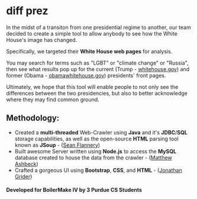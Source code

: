 # diff prez

In the midst of a transiton from one presidential regime to another, our team decided 
to create a simple tool to allow anybody to see how the White House's image has changed.

Specifically, we targeted their <strong>White House web pages</strong> for analysis. 

You may search for terms such as "LGBT" or "climate change" or "Russia", then see what
results pop up for the current (Trump - <a href = www.whitehouse.gov>whitehouse.gov</a>) and former (Obama - <a href= www.obamawhitehouse.gov>obamawhitehouse.gov</a>)
presidents' front pages.

Ultimately, we hope that this tool will enable people to not only see the differences between the 
two presidencies, but also to better acknowledge where they may find common ground.

<h2>Methodology:</h2>

- Created a <strong>multi-threaded</strong> Web-Crawler using <strong>Java</strong> and it's <strong>JDBC</strong>/<strong>SQL</strong> storage capabilities, as well as the open-source
<strong>HTML</strong> parsing tool known as <strong>JSoup</strong> - (<a href=https://github.com/SeanFlannery>Sean Flannery</a>)
- Built awesome Server written using <strong>Node.js</strong> to access the <strong>MySQL</strong> database 
created to house the data from the crawler - (<a href=https://github.com/mashbeck>Matthew Ashbeck</a>)
- Crafted a gorgeous UI using <strong>Bootstrap</strong>, <strong>CSS</strong>, and <strong>HTML</strong> - (<a href=https://github.com/jgrider>Jonathan Grider</a>)


<h4>Developed for BoilerMake IV by 3 Purdue CS Students</h4>
